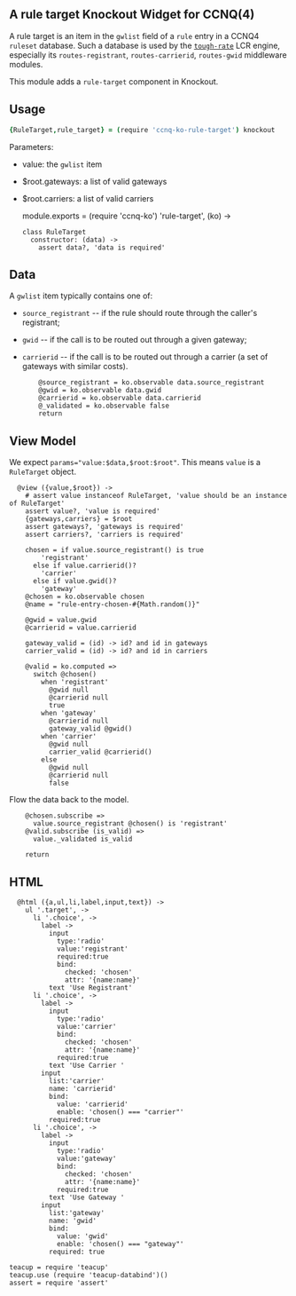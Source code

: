 A rule target Knockout Widget for CCNQ(4)
-----------------------------------------

A rule target is an item in the `gwlist` field of a `rule` entry in a CCNQ4 `ruleset` database. Such a database is used by the [`tough-rate`](https://github.com/shimaore/tough-rate) LCR engine, especially its `routes-registrant`, `routes-carrierid`, `routes-gwid` middleware modules.

This module adds a `rule-target` component in Knockout.

Usage
-----

```coffeescript
{RuleTarget,rule_target} = (require 'ccnq-ko-rule-target') knockout
```

Parameters:
- value: the `gwlist` item
- $root.gateways: a list of valid gateways
- $root.carriers: a list of valid carriers

    module.exports = (require 'ccnq-ko') 'rule-target', (ko) ->

      class RuleTarget
        constructor: (data) ->
          assert data?, 'data is required'

Data
----

A `gwlist` item typically contains one of:
- `source_registrant` -- if the rule should route through the caller's registrant;
- `gwid` -- if the call is to be routed out through a given gateway;
- `carrierid` -- if the call is to be routed out through a carrier (a set of gateways with similar costs).

          @source_registrant = ko.observable data.source_registrant
          @gwid = ko.observable data.gwid
          @carrierid = ko.observable data.carrierid
          @_validated = ko.observable false
          return

View Model
----------

We expect `params="value:$data,$root:$root"`. This means `value` is a `RuleTarget` object.

      @view ({value,$root}) ->
        # assert value instanceof RuleTarget, 'value should be an instance of RuleTarget'
        assert value?, 'value is required'
        {gateways,carriers} = $root
        assert gateways?, 'gateways is required'
        assert carriers?, 'carriers is required'

        chosen = if value.source_registrant() is true
            'registrant'
          else if value.carrierid()?
            'carrier'
          else if value.gwid()?
            'gateway'
        @chosen = ko.observable chosen
        @name = "rule-entry-chosen-#{Math.random()}"

        @gwid = value.gwid
        @carrierid = value.carrierid

        gateway_valid = (id) -> id? and id in gateways
        carrier_valid = (id) -> id? and id in carriers

        @valid = ko.computed =>
          switch @chosen()
            when 'registrant'
              @gwid null
              @carrierid null
              true
            when 'gateway'
              @carrierid null
              gateway_valid @gwid()
            when 'carrier'
              @gwid null
              carrier_valid @carrierid()
            else
              @gwid null
              @carrierid null
              false

Flow the data back to the model.

        @chosen.subscribe =>
          value.source_registrant @chosen() is 'registrant'
        @valid.subscribe (is_valid) =>
          value._validated is_valid

        return

HTML
----

      @html ({a,ul,li,label,input,text}) ->
        ul '.target', ->
          li '.choice', ->
            label ->
              input
                type:'radio'
                value:'registrant'
                required:true
                bind:
                  checked: 'chosen'
                  attr: '{name:name}'
              text 'Use Registrant'
          li '.choice', ->
            label ->
              input
                type:'radio'
                value:'carrier'
                bind:
                  checked: 'chosen'
                  attr: '{name:name}'
                required:true
              text 'Use Carrier '
            input
              list:'carrier'
              name: 'carrierid'
              bind:
                value: 'carrierid'
                enable: 'chosen() === "carrier"'
              required:true
          li '.choice', ->
            label ->
              input
                type:'radio'
                value:'gateway'
                bind:
                  checked: 'chosen'
                  attr: '{name:name}'
                required:true
              text 'Use Gateway '
            input
              list:'gateway'
              name: 'gwid'
              bind:
                value: 'gwid'
                enable: 'chosen() === "gateway"'
              required: true

    teacup = require 'teacup'
    teacup.use (require 'teacup-databind')()
    assert = require 'assert'
